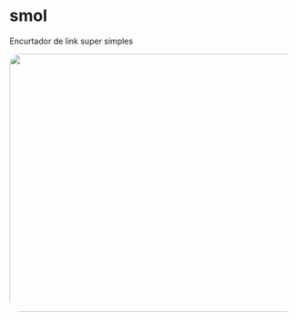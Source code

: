 # smol
Encurtador de link super simples

<p align="center">
  <img width="689" height="454" src="https://image.prntscr.com/image/ybuQbs1RQcShl3uqXC-PBw.png" style="border-radius:20px; overflow:hidden">
</p>
